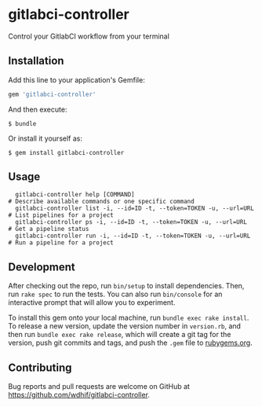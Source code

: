 # gitlabci-controller

Control your GitlabCI workflow from your terminal

## Installation

Add this line to your application's Gemfile:

```ruby
gem 'gitlabci-controller'
```

And then execute:

    $ bundle

Or install it yourself as:

    $ gem install gitlabci-controller

## Usage

```
  gitlabci-controller help [COMMAND]                                    # Describe available commands or one specific command
  gitlabci-controller list -i, --id=ID -t, --token=TOKEN -u, --url=URL  # List pipelines for a project
  gitlabci-controller ps -i, --id=ID -t, --token=TOKEN -u, --url=URL    # Get a pipeline status
  gitlabci-controller run -i, --id=ID -t, --token=TOKEN -u, --url=URL   # Run a pipeline for a project
```

## Development

After checking out the repo, run `bin/setup` to install dependencies. Then, run `rake spec` to run the tests. You can also run `bin/console` for an interactive prompt that will allow you to experiment.

To install this gem onto your local machine, run `bundle exec rake install`. To release a new version, update the version number in `version.rb`, and then run `bundle exec rake release`, which will create a git tag for the version, push git commits and tags, and push the `.gem` file to [rubygems.org](https://rubygems.org).

## Contributing

Bug reports and pull requests are welcome on GitHub at https://github.com/wdhif/gitlabci-controller.
